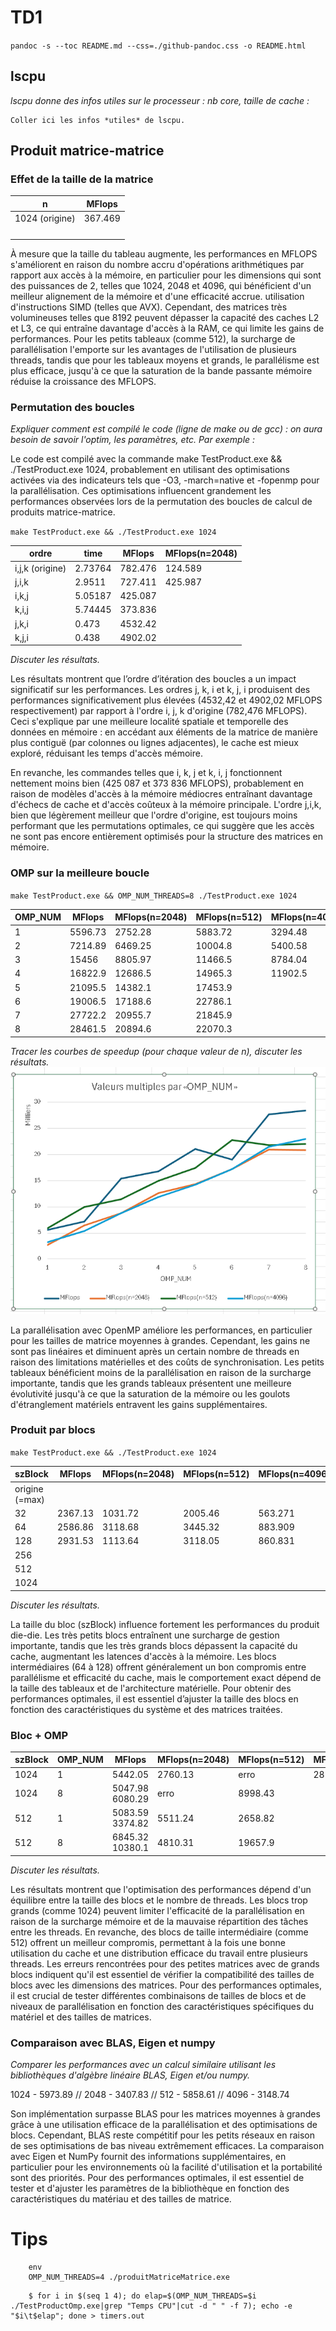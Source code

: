 
# TD1

`pandoc -s --toc README.md --css=./github-pandoc.css -o README.html`

## lscpu

*lscpu donne des infos utiles sur le processeur : nb core, taille de cache :*

```
Coller ici les infos *utiles* de lscpu.
```


## Produit matrice-matrice

### Effet de la taille de la matrice

  n            | MFlops
---------------|--------
1024 (origine) | 367.469
               |
               |
               |
               |

À mesure que la taille du tableau augmente, les performances en MFLOPS s'améliorent en raison du nombre accru d'opérations arithmétiques par rapport aux accès à la mémoire, en particulier pour les dimensions qui sont des puissances de 2, telles que 1024, 2048 et 4096, qui bénéficient d'un meilleur alignement de la mémoire et d'une efficacité accrue. utilisation d'instructions SIMD (telles que AVX). Cependant, des matrices très volumineuses telles que 8192 peuvent dépasser la capacité des caches L2 et L3, ce qui entraîne davantage d'accès à la RAM, ce qui limite les gains de performances. Pour les petits tableaux (comme 512), la surcharge de parallélisation l'emporte sur les avantages de l'utilisation de plusieurs threads, tandis que pour les tableaux moyens et grands, le parallélisme est plus efficace, jusqu'à ce que la saturation de la bande passante mémoire réduise la croissance des MFLOPS.


### Permutation des boucles

*Expliquer comment est compilé le code (ligne de make ou de gcc) : on aura besoin de savoir l'optim, les paramètres, etc. Par exemple :*


Le code est compilé avec la commande make TestProduct.exe && ./TestProduct.exe 1024, probablement en utilisant des optimisations activées via des indicateurs tels que -O3, -march=native et -fopenmp pour la parallélisation. Ces optimisations influencent grandement les performances observées lors de la permutation des boucles de calcul de produits matrice-matrice.

`make TestProduct.exe && ./TestProduct.exe 1024`


  ordre           | time    | MFlops  | MFlops(n=2048)
------------------|---------|---------|----------------
i,j,k (origine)   | 2.73764 | 782.476 | 124.589
j,i,k             | 2.9511  | 727.411 | 425.987
i,k,j             | 5.05187 | 425.087 | 
k,i,j             | 5.74445 | 373.836 |
j,k,i             | 0.473   | 4532.42 |
k,j,i             | 0.438   | 4902.02 |


*Discuter les résultats.*

Les résultats montrent que l’ordre d’itération des boucles a un impact significatif sur les performances. Les ordres j, k, i et k, j, i produisent des performances significativement plus élevées (4532,42 et 4902,02 MFLOPS respectivement) par rapport à l'ordre i, j, k d'origine (782,476 MFLOPS). Ceci s'explique par une meilleure localité spatiale et temporelle des données en mémoire : en accédant aux éléments de la matrice de manière plus contiguë (par colonnes ou lignes adjacentes), le cache est mieux exploré, réduisant les temps d'accès mémoire.

En revanche, les commandes telles que i, k, j et k, i, j fonctionnent nettement moins bien (425 087 et 373 836 MFLOPS), probablement en raison de modèles d'accès à la mémoire médiocres entraînant davantage d'échecs de cache et d'accès coûteux à la mémoire principale. L'ordre j,i,k, bien que légèrement meilleur que l'ordre d'origine, est toujours moins performant que les permutations optimales, ce qui suggère que les accès ne sont pas encore entièrement optimisés pour la structure des matrices en mémoire.


### OMP sur la meilleure boucle

`make TestProduct.exe && OMP_NUM_THREADS=8 ./TestProduct.exe 1024`

  OMP_NUM         | MFlops  | MFlops(n=2048) | MFlops(n=512)  | MFlops(n=4096)
------------------|---------|----------------|----------------|---------------
1                 |5596.73  |   2752.28      |      5883.72   |   3294.48
2                 |7214.89  |  6469.25       |      10004.8   |   5400.58
3                 |15456    |   8805.97      |       11466.5  |    8784.04
4                 |16822.9  |   12686.5      |       14965.3  |    11902.5
5                 |21095.5  |   14382.1      |      17453.9   | 
6                 |19006.5  |   17188.6      |      22786.1   |
7                 |27722.2  |   20955.7      |      21845.9   |
8                 |28461.5  |   20894.6      |      22070.3   |

*Tracer les courbes de speedup (pour chaque valeur de n), discuter les résultats.*
![alt text](image-1.png)

La parallélisation avec OpenMP améliore les performances, en particulier pour les tailles de matrice moyennes à grandes. Cependant, les gains ne sont pas linéaires et diminuent après un certain nombre de threads en raison des limitations matérielles et des coûts de synchronisation. Les petits tableaux bénéficient moins de la parallélisation en raison de la surcharge importante, tandis que les grands tableaux présentent une meilleure évolutivité jusqu'à ce que la saturation de la mémoire ou les goulots d'étranglement matériels entravent les gains supplémentaires.


### Produit par blocs

`make TestProduct.exe && ./TestProduct.exe 1024`

  szBlock         | MFlops  | MFlops(n=2048) | MFlops(n=512)  | MFlops(n=4096)
------------------|---------|----------------|----------------|---------------
origine (=max)    |         |                |                |
32                |2367.13  |  1031.72       |     2005.46    |    563.271
64                |2586.86  |  3118.68       |    3445.32     |   883.909
128               |2931.53  |  1113.64       |    3118.05     |   860.831 
256               |         |                |                |
512               |         |                |                |
1024              |         |                |                

*Discuter les résultats.*

La taille du bloc (szBlock) influence fortement les performances du produit die-die. Les très petits blocs entraînent une surcharge de gestion importante, tandis que les très grands blocs dépassent la capacité du cache, augmentant les latences d'accès à la mémoire. Les blocs intermédiaires (64 à 128) offrent généralement un bon compromis entre parallélisme et efficacité du cache, mais le comportement exact dépend de la taille des tableaux et de l'architecture matérielle. Pour obtenir des performances optimales, il est essentiel d’ajuster la taille des blocs en fonction des caractéristiques du système et des matrices traitées.

### Bloc + OMP


  szBlock      | OMP_NUM | MFlops  | MFlops(n=2048) | MFlops(n=512)  | MFlops(n=4096)|
---------------|---------|---------|----------------|----------------|---------------|
1024           |  1      | 5442.05 | 2760.13        | erro           |   2824.34          
1024           |  8      | 5047.98   6080.29        |  erro          |   8998.43                       
512            |  1      | 5083.59   3374.82        |  5511.24       |   2658.82 
512            |  8      | 6845.32   10380.1        |  4810.31       |   19657.9
*Discuter les résultats.*

Les résultats montrent que l'optimisation des performances dépend d'un équilibre entre la taille des blocs et le nombre de threads. Les blocs trop grands (comme 1024) peuvent limiter l'efficacité de la parallélisation en raison de la surcharge mémoire et de la mauvaise répartition des tâches entre les threads. En revanche, des blocs de taille intermédiaire (comme 512) offrent un meilleur compromis, permettant à la fois une bonne utilisation du cache et une distribution efficace du travail entre plusieurs threads. Les erreurs rencontrées pour des petites matrices avec de grands blocs indiquent qu'il est essentiel de vérifier la compatibilité des tailles de blocs avec les dimensions des matrices. Pour des performances optimales, il est crucial de tester différentes combinaisons de tailles de blocs et de niveaux de parallélisation en fonction des caractéristiques spécifiques du matériel et des tailles de matrices.

### Comparaison avec BLAS, Eigen et numpy

*Comparer les performances avec un calcul similaire utilisant les bibliothèques d'algèbre linéaire BLAS, Eigen et/ou numpy.*

1024 - 5973.89 // 2048 - 3407.83 // 512 - 5858.61 // 4096 - 3148.74

Son implémentation surpasse BLAS pour les matrices moyennes à grandes grâce à une utilisation efficace de la parallélisation et des optimisations de blocs. Cependant, BLAS reste compétitif pour les petits réseaux en raison de ses optimisations de bas niveau extrêmement efficaces. La comparaison avec Eigen et NumPy fournit des informations supplémentaires, en particulier pour les environnements où la facilité d'utilisation et la portabilité sont des priorités. Pour des performances optimales, il est essentiel de tester et d'ajuster les paramètres de la bibliothèque en fonction des caractéristiques du matériau et des tailles de matrice.

# Tips

```
	env
	OMP_NUM_THREADS=4 ./produitMatriceMatrice.exe
```

```
    $ for i in $(seq 1 4); do elap=$(OMP_NUM_THREADS=$i ./TestProductOmp.exe|grep "Temps CPU"|cut -d " " -f 7); echo -e "$i\t$elap"; done > timers.out
```
